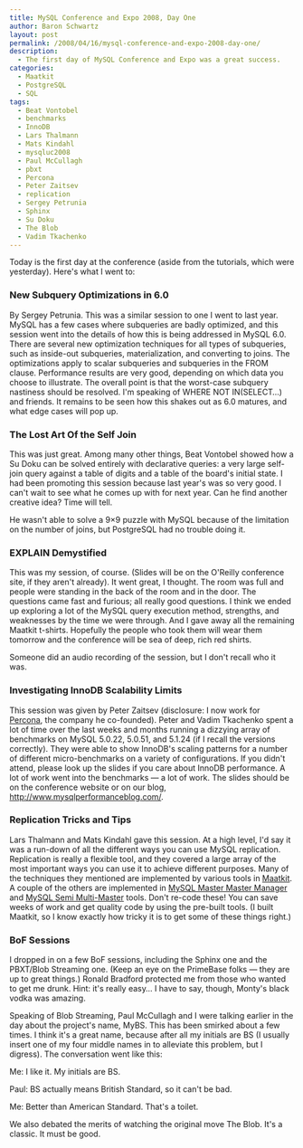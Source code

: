 ```yaml
---
title: MySQL Conference and Expo 2008, Day One
author: Baron Schwartz
layout: post
permalink: /2008/04/16/mysql-conference-and-expo-2008-day-one/
description:
  - The first day of MySQL Conference and Expo was a great success.
categories:
  - Maatkit
  - PostgreSQL
  - SQL
tags:
  - Beat Vontobel
  - benchmarks
  - InnoDB
  - Lars Thalmann
  - Mats Kindahl
  - mysqluc2008
  - Paul McCullagh
  - pbxt
  - Percona
  - Peter Zaitsev
  - replication
  - Sergey Petrunia
  - Sphinx
  - Su Doku
  - The Blob
  - Vadim Tkachenko
---
```

Today is the first day at the conference (aside from the tutorials, which were yesterday). Here's what I went to:

### New Subquery Optimizations in 6.0

By Sergey Petrunia. This was a similar session to one I went to last year. MySQL has a few cases where subqueries are badly optimized, and this session went into the details of how this is being addressed in MySQL 6.0. There are several new optimization techniques for all types of subqueries, such as inside-out subqueries, materialization, and converting to joins. The optimizations apply to scalar subqueries and subqueries in the FROM clause. Performance results are very good, depending on which data you choose to illustrate. The overall point is that the worst-case subquery nastiness should be resolved. I'm speaking of WHERE NOT IN(SELECT&#8230;) and friends. It remains to be seen how this shakes out as 6.0 matures, and what edge cases will pop up.

### The Lost Art Of the Self Join

This was just great. Among many other things, Beat Vontobel showed how a Su Doku can be solved entirely with declarative queries: a very large self-join query against a table of digits and a table of the board's initial state. I had been promoting this session because last year's was so very good. I can't wait to see what he comes up with for next year. Can he find another creative idea? Time will tell.

He wasn't able to solve a 9&#215;9 puzzle with MySQL because of the limitation on the number of joins, but PostgreSQL had no trouble doing it.

### EXPLAIN Demystified

This was my session, of course. (Slides will be on the O'Reilly conference site, if they aren't already). It went great, I thought. The room was full and people were standing in the back of the room and in the door. The questions came fast and furious; all really good questions. I think we ended up exploring a lot of the MySQL query execution method, strengths, and weaknesses by the time we were through. And I gave away all the remaining Maatkit t-shirts. Hopefully the people who took them will wear them tomorrow and the conference will be sea of deep, rich red shirts.

Someone did an audio recording of the session, but I don't recall who it was.

### Investigating InnoDB Scalability Limits

This session was given by Peter Zaitsev (disclosure: I now work for [Percona][1], the company he co-founded). Peter and Vadim Tkachenko spent a lot of time over the last weeks and months running a dizzying array of benchmarks on MySQL 5.0.22, 5.0.51, and 5.1.24 (if I recall the versions correctly). They were able to show InnoDB's scaling patterns for a number of different micro-benchmarks on a variety of configurations. If you didn't attend, please look up the slides if you care about InnoDB performance. A lot of work went into the benchmarks &#8212; a lot of work. The slides should be on the conference website or on our blog, <http://www.mysqlperformanceblog.com/>.

### Replication Tricks and Tips

Lars Thalmann and Mats Kindahl gave this session. At a high level, I'd say it was a run-down of all the different ways you can use MySQL replication. Replication is really a flexible tool, and they covered a large array of the most important ways you can use it to achieve different purposes. Many of the techniques they mentioned are implemented by various tools in [Maatkit][2]. A couple of the others are implemented in [MySQL Master Master Manager][3] and [MySQL Semi Multi-Master][4] tools. Don't re-code these! You can save weeks of work and get quality code by using the pre-built tools. (I built Maatkit, so I know exactly how tricky it is to get some of these things right.)

### BoF Sessions

I dropped in on a few BoF sessions, including the Sphinx one and the PBXT/Blob Streaming one. (Keep an eye on the PrimeBase folks &#8212; they are up to great things.) Ronald Bradford protected me from those who wanted to get me drunk. Hint: it's really easy&#8230; I have to say, though, Monty's black vodka was amazing.

Speaking of Blob Streaming, Paul McCullagh and I were talking earlier in the day about the project's name, MyBS. This has been smirked about a few times. I think it's a great name, because after all my initials are BS (I usually insert one of my four middle names in to alleviate this problem, but I digress). The conversation went like this:

Me: I like it. My initials are BS.

Paul: BS actually means British Standard, so it can't be bad.

Me: Better than American Standard. That's a toilet.

We also debated the merits of watching the original move The Blob. It's a classic. It must be good.

 [1]: http://www.percona.com/
 [2]: http://www.maatkit.org/
 [3]: http://code.google.com/p/mysql-master-master/
 [4]: http://code.google.com/p/mysql-mmre/
